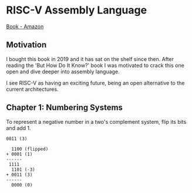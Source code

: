 # RISC-V Assembly Language

[Book - Amazon](https://www.amazon.ca/RISC-V-Assembly-Language-Anthony-Reis/dp/1088462006)

## Motivation

I bought this book in 2019 and it has sat on the shelf since then. After reading the 'But How Do It Know?' book I was motivated to crack this one open and dive deeper into assembly language.

I see RISC-V as having an exciting future, being an open alternative to the current architectures.

## Chapter 1: Numbering Systems

To represent a negative number in a two's complement system, flip its bits and add 1.

```
0011 (3)

  1100 (flipped)
+ 0001 (1)
------
 1111
  1101 (-3)
+ 0011 (3)
------
  0000 (0)
```
